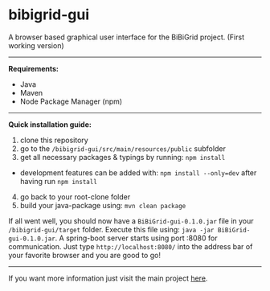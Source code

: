 # bibigrid-gui

A browser based graphical user interface for the BiBiGrid project. (First working version)

---
**Requirements:**

- Java 
- Maven
- Node Package Manager (npm)

---
**Quick installation guide:**

1. clone this repository
2. go to the ```/bibigrid-gui/src/main/resources/public``` subfolder
3. get all necessary packages & typings by running: ```npm install```
 - development features can be added with: ```npm install --only=dev``` after having run ```npm install```
4. go back to your root-clone folder
5. build your java-package using: ```mvn clean package ```

If all went well, you should now have a ```BiBiGrid-gui-0.1.0.jar``` file in your ```/bibigrid-gui/target``` folder.
Execute this file using: ```java -jar BiBiGrid-gui-0.1.0.jar```. A spring-boot server starts using port :8080 for communication.
Just type ```http://localhost:8080/``` into the address bar of your favorite browser and you are good to go!

---

If you want more information just visit the main project [here](https://github.com/BiBiServ/bibigrid).
